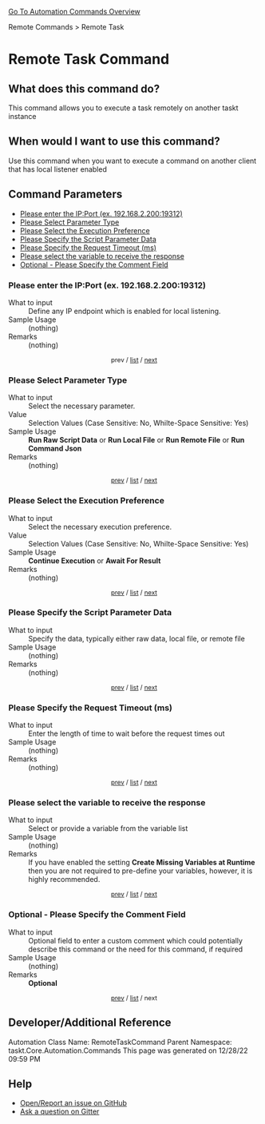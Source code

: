 <!--TITLE: Remote Task Command -->
<!-- SUBTITLE: a command in the Remote Commands group. -->
[Go To Automation Commands Overview](/automation-commands.md)


Remote Commands &gt; Remote Task


# Remote Task Command


## What does this command do?
This command allows you to execute a task remotely on another taskt instance


## When would I want to use this command?
Use this command when you want to execute a command on another client that has local listener enabled


<a id="param_list"></a>
## Command Parameters
- [Please enter the IP:Port (ex. 192.168.2.200:19312)](#param_0)
- [Please Select Parameter Type](#param_1)
- [Please Select the Execution Preference](#param_2)
- [Please Specify the Script Parameter Data](#param_3)
- [Please Specify the Request Timeout (ms)](#param_4)
- [Please select the variable to receive the response](#param_5)
- [Optional - Please Specify the Comment Field](#param_6)


<a id="param_0"></a>
### Please enter the IP:Port (ex. 192.168.2.200:19312)


<dl>
<dt>What to input</dt><dd>Define any IP endpoint which is enabled for local listening.</dd>
<dt>Sample Usage</dt><dd>(nothing)</dd>
<dt>Remarks</dt><dd>(nothing)</dd>
</dl>




<div style="font-size: 90%; text-align: center">


prev / [list](#param_list) / [next](#param_1)


</div>


<a id="param_1"></a>
### Please Select Parameter Type


<dl>
<dt>What to input</dt><dd>Select the necessary parameter.</dd>
<dt>Value</dt><dd>Selection Values (Case Sensitive: No, Whilte-Space Sensitive: Yes)</dd>
<dt>Sample Usage</dt><dd><strong>Run Raw Script Data</strong> or  <strong>Run Local File</strong> or  <strong>Run Remote File</strong> or  <strong>Run Command Json</strong></dd>
<dt>Remarks</dt><dd>(nothing)</dd>
</dl>




<div style="font-size: 90%; text-align: center">


[prev](#param_1) / [list](#param_list) / [next](#param_2)


</div>


<a id="param_2"></a>
### Please Select the Execution Preference


<dl>
<dt>What to input</dt><dd>Select the necessary execution preference.</dd>
<dt>Value</dt><dd>Selection Values (Case Sensitive: No, Whilte-Space Sensitive: Yes)</dd>
<dt>Sample Usage</dt><dd><strong>Continue Execution</strong> or  <strong>Await For Result</strong></dd>
<dt>Remarks</dt><dd>(nothing)</dd>
</dl>




<div style="font-size: 90%; text-align: center">


[prev](#param_2) / [list](#param_list) / [next](#param_3)


</div>


<a id="param_3"></a>
### Please Specify the Script Parameter Data


<dl>
<dt>What to input</dt><dd>Specify the data, typically either raw data, local file, or remote file</dd>
<dt>Sample Usage</dt><dd>(nothing)</dd>
<dt>Remarks</dt><dd>(nothing)</dd>
</dl>




<div style="font-size: 90%; text-align: center">


[prev](#param_3) / [list](#param_list) / [next](#param_4)


</div>


<a id="param_4"></a>
### Please Specify the Request Timeout (ms)


<dl>
<dt>What to input</dt><dd>Enter the length of time to wait before the request times out</dd>
<dt>Sample Usage</dt><dd>(nothing)</dd>
<dt>Remarks</dt><dd>(nothing)</dd>
</dl>




<div style="font-size: 90%; text-align: center">


[prev](#param_4) / [list](#param_list) / [next](#param_5)


</div>


<a id="param_5"></a>
### Please select the variable to receive the response


<dl>
<dt>What to input</dt><dd>Select or provide a variable from the variable list</dd>
<dt>Sample Usage</dt><dd>(nothing)</dd>
<dt>Remarks</dt><dd>If you have enabled the setting <strong>Create Missing Variables at Runtime</strong> then you are not required to pre-define your variables, however, it is highly recommended.</dd>
</dl>




<div style="font-size: 90%; text-align: center">


[prev](#param_5) / [list](#param_list) / [next](#param_6)


</div>


<a id="param_6"></a>
### Optional - Please Specify the Comment Field


<dl>
<dt>What to input</dt><dd>Optional field to enter a custom comment which could potentially describe this command or the need for this command, if required</dd>
<dt>Sample Usage</dt><dd>(nothing)</dd>
<dt>Remarks</dt><dd><strong>Optional</strong><br></dd>
</dl>




<div style="font-size: 90%; text-align: center">


[prev](#param_6) / [list](#param_list) / next


</div>


## Developer/Additional Reference
Automation Class Name: RemoteTaskCommand
Parent Namespace: taskt.Core.Automation.Commands
This page was generated on 12/28/22 09:59 PM


## Help
- [Open/Report an issue on GitHub](https://github.com/rcktrncn/taskt/issues/new)
- [Ask a question on Gitter](https://gitter.im/taskt-rpa/Lobby)
